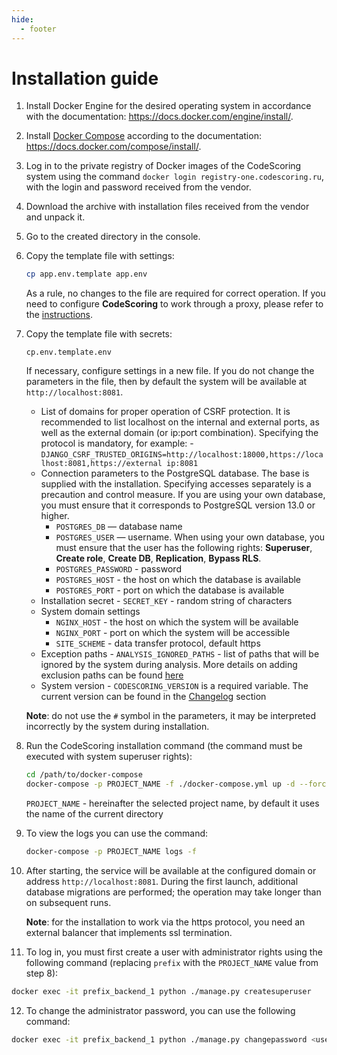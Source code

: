 ```yaml
---
hide:
  - footer
---
```

# Installation guide

1. Install Docker Engine for the desired operating system in accordance with the documentation: <https://docs.docker.com/engine/install/>.
2. Install [Docker Compose](https://github.com/docker/compose/releases/tag/1.29.2) according to the documentation: <https://docs.docker.com/compose/install/>.
3. Log in to the private registry of Docker images of the CodeScoring system using the command `docker login registry-one.codescoring.ru`, with the login and password received from the vendor.
4. Download the archive with installation files received from the vendor and unpack it.
5. Go to the created directory in the console.
6. Copy the template file with settings:

      ```bash
      cp app.env.template app.env
      ```

      As a rule, no changes to the file are required for correct operation. If you need to configure **CodeScoring** to work through a proxy, please refer to the [instructions](/on-premise/proxy).

7. Copy the template file with secrets:

      ```
      cp.env.template.env
      ```
    If necessary, configure settings in a new file.
    If you do not change the parameters in the file, then by default the system will be available at `http://localhost:8081`.

      - List of domains for proper operation of CSRF protection. It is recommended to list localhost on the internal and external ports, as well as the external domain (or ip:port combination). Specifying the protocol is mandatory, for example:
       - `DJANGO_CSRF_TRUSTED_ORIGINS=http://localhost:18000,https://localhost:8081,https://external ip:8081`
      - Connection parameters to the PostgreSQL database. The base is supplied with the installation. Specifying accesses separately is a precaution and control measure. If you are using your own database, you must ensure that it corresponds to PostgreSQL version 13.0 or higher.
        - `POSTGRES_DB` — database name
        - `POSTGRES_USER` — username. When using your own database, you must ensure that the user has the following rights: **Superuser**, **Create role**, **Create DB**, **Replication**, **Bypass RLS**.
        - `POSTGRES_PASSWORD` - password
        - `POSTGRES_HOST` - the host on which the database is available
        - `POSTGRES_PORT` - port on which the database is available
      - Installation secret
       - `SECRET_KEY` - random string of characters
      - System domain settings
        - `NGINX_HOST` - the host on which the system will be available
        - `NGINX_PORT` - port on which the system will be accessible
        - `SITE_SCHEME` - data transfer protocol, default https
      - Exception paths
       - `ANALYSIS_IGNORED_PATHS` - list of paths that will be ignored by the system during analysis. More details on adding exclusion paths can be found [here](/on-premise/analysis-ignore-paths/)
      - System version
       - `CODESCORING_VERSION` is a required variable. The current version can be found in the [Changelog](/changelog/on-premise-changelog.en) section

    **Note**: do not use the `#` symbol in the parameters, it may be interpreted incorrectly by the system during installation.

8. Run the CodeScoring installation command (the command must be executed with system superuser rights):

      ```bash
      cd /path/to/docker-compose
      docker-compose -p PROJECT_NAME -f ./docker-compose.yml up -d --force-recreate --remove-orphans --renew-anon-volumes
      ```

      `PROJECT_NAME` - hereinafter the selected project name, by default it uses the name of the current directory

9. To view the logs you can use the command:

      ```bash
      docker-compose -p PROJECT_NAME logs -f
      ```

10. After starting, the service will be available at the configured domain or address `http://localhost:8081`. During the first launch, additional database migrations are performed; the operation may take longer than on subsequent runs.

      **Note**: for the installation to work via the https protocol, you need an external balancer that implements ssl termination.

11. To log in, you must first create a user with administrator rights using the following command (replacing `prefix` with the `PROJECT_NAME` value from step 8):

   ```bash
   docker exec -it prefix_backend_1 python ./manage.py createsuperuser
   ```
12. To change the administrator password, you can use the following command:

   ```bash
   docker exec -it prefix_backend_1 python ./manage.py changepassword <user_name>
   ```